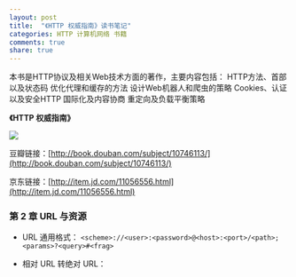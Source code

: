 ```yaml
---
layout: post
title:  "《HTTP 权威指南》读书笔记"
categories: HTTP 计算机网络 书籍
comments: true
share: true
---
```


本书是HTTP协议及相关Web技术方面的著作，主要内容包括：
HTTP方法、首部以及状态码
优化代理和缓存的方法
设计Web机器人和爬虫的策略
Cookies、认证以及安全HTTP
国际化及内容协商
重定向及负载平衡策略

**《HTTP 权威指南》**

![](http://img3.doubanio.com/mpic/s11329547.jpg)

豆瓣链接：[http://book.douban.com/subject/10746113/](http://book.douban.com/subject/10746113/)

京东链接：[http://item.jd.com/11056556.html](http://item.jd.com/11056556.html)

### 第 2 章 URL 与资源

- URL 通用格式：
`<scheme>://<user>:<password>@<host>:<port>/<path>;<params>?<query>#<frag>`

- 相对 URL 转绝对 URL：
